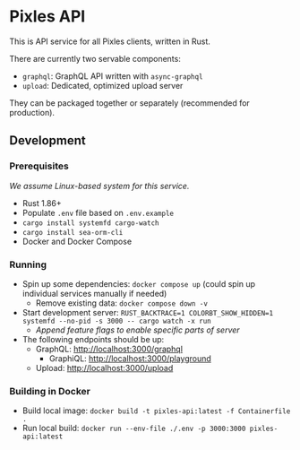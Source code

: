 # Pixles API

This is API service for all Pixles clients, written in Rust.

There are currently two servable components:

- `graphql`: GraphQL API written with `async-graphql`
- `upload`: Dedicated, optimized upload server

<!-- TODO: Elaborate more on the responsibilities, goals, technical requirements of each component -->

They can be packaged together or separately (recommended for production).

## Development

### Prerequisites

*We assume Linux-based system for this service.*

- Rust 1.86+ 
- Populate `.env` file based on `.env.example`
- `cargo install systemfd cargo-watch`
- `cargo install sea-orm-cli`
- Docker and Docker Compose

### Running

- Spin up some dependencies: `docker compose up` (could spin up individual services manually if needed)
    - Remove existing data: `docker compose down -v`
- Start development server: `RUST_BACKTRACE=1 COLORBT_SHOW_HIDDEN=1 systemfd --no-pid -s 3000 -- cargo watch -x run`
    - *Append feature flags to enable specific parts of server*
- The following endpoints should be up:
    - GraphQL: <http://localhost:3000/graphql>
        - GraphiQL: <http://localhost:3000/playground>
    - Upload: <http://localhost:3000/upload>

### Building in Docker

- Build local image: `docker build -t pixles-api:latest -f Containerfile .`
- Run local build: `docker run --env-file ./.env -p 3000:3000 pixles-api:latest`
